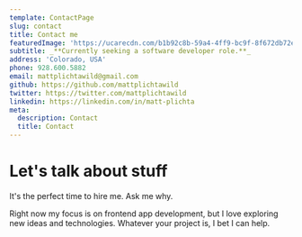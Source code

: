 ```yaml
---
template: ContactPage
slug: contact
title: Contact me
featuredImage: 'https://ucarecdn.com/b1b92c8b-59a4-4ff9-bc9f-8f672db72ef5/'
subtitle: _**Currently seeking a software developer role.**_
address: 'Colorado, USA'
phone: 928.600.5882
email: mattplichtawild@gmail.com
github: https://github.com/mattplichtawild
twitter: https://twitter.com/mattplichtawild
linkedin: https://linkedin.com/in/matt-plichta
meta:
  description: Contact
  title: Contact
---
```

# Let's talk about stuff

It's the perfect time to hire me. Ask me why.

Right now my focus is on frontend app development, but I love exploring new ideas and technologies. Whatever your project is, I bet I can help.
